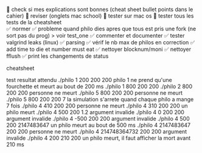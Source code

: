 🔘 check si mes explications sont bonnes (cheat sheet bullet points dans le cahier)
🔘 reviser (onglets mac school)
🔘 tester sur mac os
🔘 tester tous les tests de la cheatsheet
<br />
✅ normer
✅ probleme quand philo dies apres que tous est pris une fork (ne sort pas du prog) > voir test_one
✅ commenter et documenter 
✅ tester valgrind leaks (linux)
✅ parsing
✅ vérif le nb max de philos en correction
✅ add time to die et number must eat
✅  nettoyer blocknum/moni
✅  nettoyer fflush
✅  print les changements de status


cheatsheet

test 	resultat attendu 
./philo 1 200 200 200 	philo 1 ne prend qu'une fourchette et meurt au bout de 200 ms
./philo 1 800 200 200
./philo 2 800 200 200 	personne ne meurt
./philo 5 800 200 200 	personne ne meurt
./philo 5 800 200 200 7 	la simulation s'arrete quand chaque philo a mange 7 fois
./philo 4 410 200 200 	personne ne meurt
./philo 4 310 200 200 	un philo meurt
./philo 4 500 200 1.2 	argument invalide
./philo 4 0 200 200 	argument invalide
./philo 4 -500 200 200 	argument invalide
./philo 4 500 200 2147483647 	un philo meurt au bout de 500 ms
./philo 4 2147483647 200 200 	personne ne meurt
./philo 4 214748364732 200 200 	argument invalide
./philo 4 200 210 200 	un philo meurt, il faut afficher la mort avant 210 ms